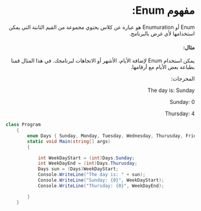 <div dir="rtl">

# مفهوم Enum:

Enum أو Enumuration هو عبارة عن كلاس يحتوي مجموعة من القيم الثابتة التي يمكن استخدامها لأي غرض بالبرنامج.

#### مثال:
يمكن استخدام Enum لإضافة الأيام، الأشهر أو الاتجاهات لبرنامجك. في هذا المثال قمنا بطباعة بعض الأيام مع أرقامها.

المخرجات:

The day is: Sunday

Sunday: 0

Thursday: 4

</div>

```cs
class Program
    {
        enum Days { Sunday, Monday, Tuesday, Wednesday, Thurusday, Friday, Saturday }
        static void Main(string[] args)
        {

            int WeekDayStart = (int)Days.Sunday;
            int WeekDayEnd = (int)Days.Thurusday;
            Days sun = (Days)WeekDayStart;
            Console.WriteLine("The day is: " + sun);
            Console.WriteLine("Sunday: {0}", WeekDayStart);
            Console.WriteLine("Thursday: {0}", WeekDayEnd);

        }
    }

```